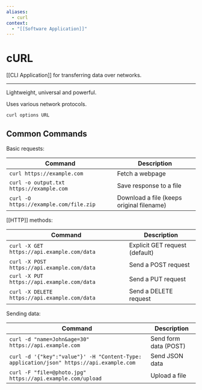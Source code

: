 ```yaml
---
aliases:
  - curl
context:
  - "[[Software Application]]"
---
```


# cURL

[[CLI Application]] for transferring data over networks.

---

Lightweight, universal and powerful.

Uses various network protocols.

```bash
curl options URL
```

## Common Commands

Basic requests:

| Command                                  | Description                               |
| ---------------------------------------- | ----------------------------------------- |
| `curl https://example.com`               | Fetch a webpage                           |
| `curl -o output.txt https://example.com` | Save response to a file                   |
| `curl -O https://example.com/file.zip`   | Download a file (keeps original filename) |

[[HTTP]] methods:

| Command                                       | Description                    |
| --------------------------------------------- | ------------------------------ |
| `curl -X GET https://api.example.com/data`    | Explicit GET request (default) |
| `curl -X POST https://api.example.com/data`   | Send a POST request            |
| `curl -X PUT https://api.example.com/data`    | Send a PUT request             |
| `curl -X DELETE https://api.example.com/data` | Send a DELETE request          |

Sending data:

| Command                                                                                 | Description           |
| --------------------------------------------------------------------------------------- | --------------------- |
| `curl -d "name=John&age=30" https://api.example.com`                                    | Send form data (POST) |
| `curl -d '{"key":"value"}' -H "Content-Type: application/json" https://api.example.com` | Send JSON data        |
| `curl -F "file=@photo.jpg" https://api.example.com/upload`                              | Upload a file         |
